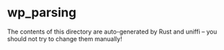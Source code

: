 # wp_parsing

The contents of this directory are auto-generated by Rust and uniffi – you should not try to change them manually!
